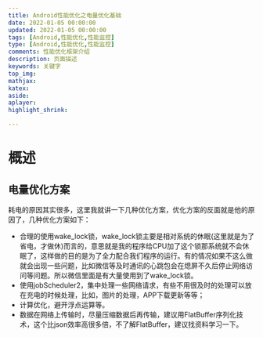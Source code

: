 ```yaml
---
title: Android性能优化之电量优化基础
date: 2022-01-05 00:00:00
updated: 2022-01-05 00:00:00
tags: [Android,性能优化,性能监控]
type: [Android,性能优化,性能监控]
comments: 性能优化框架介绍
description: 页面描述
keywords: 关键字
top_img:
mathjax:
katex:
aside:
aplayer:
highlight_shrink:

---
```


# 概述





## 电量优化方案

耗电的原因其实很多，这里我就讲一下几种优化方案，优化方案的反面就是他的原因了，几种优化方案如下：

- 合理的使用wake_lock锁，wake_lock锁主要是相对系统的休眠(这里就是为了省电，才做休)而言的，意思就是我的程序给CPU加了这个锁那系统就不会休眠了，这样做的目的是为了全力配合我们程序的运行。有的情况如果不这么做就会出现一些问题，比如微信等及时通讯的心跳包会在熄屏不久后停止网络访问等问题。所以微信里面是有大量使用到了wake_lock锁。
- 使用jobScheduler2，集中处理一些网络请求，有些不用很及时的处理可以放在充电的时候处理，比如，图片的处理，APP下载更新等等；
- 计算优化，避开浮点运算等。
- 数据在网络上传输时，尽量压缩数据后再传输，建议用FlatBuffer序列化技术，这个比json效率高很多倍，不了解FlatBuffer，建议找资料学习一下。